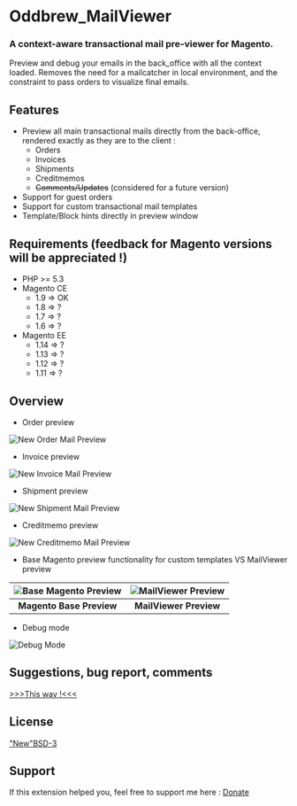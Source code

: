 # Oddbrew_MailViewer
### A context-aware transactional mail pre-viewer for Magento.
Preview and debug your emails in the back_office with all the context loaded. Removes the need for a mailcatcher in local environment, and the constraint to pass orders to visualize final emails.

## Features
* Preview all main transactional mails directly from the back-office, rendered exactly as they are to the client : 
    * Orders
    * Invoices
    * Shipments
    * Creditmemos
    * ~~Comments/Updates~~ (considered for a future version)
* Support for guest orders
* Support for custom transactional mail templates
* Template/Block hints directly in preview window

## Requirements (feedback for Magento versions will be appreciated !)
* PHP >= 5.3
* Magento CE
    * 1.9 => OK
    * 1.8 => ?
    * 1.7 => ?
    * 1.6 => ?
* Magento EE
    * 1.14 => ?
    * 1.13 => ?
    * 1.12 => ?
    * 1.11 => ?

## Overview

* Order preview

![New Order Mail Preview](https://github.com/OddBrew/Oddbrew_MailViewer/blob/master/doc/images/overview_order.PNG "New Order Mail Preview")

* Invoice preview

![New Invoice Mail Preview](https://github.com/OddBrew/Oddbrew_MailViewer/blob/master/doc/images/overview_invoice.PNG "New Invoice Mail Preview")

* Shipment preview

![New Shipment Mail Preview](https://github.com/OddBrew/Oddbrew_MailViewer/blob/master/doc/images/overview_shipment.PNG "New Shipment Mail Preview")

* Creditmemo preview

![New Creditmemo Mail Preview](https://github.com/OddBrew/Oddbrew_MailViewer/blob/master/doc/images/overview_creditmemo.PNG "New Creditmemo Mail Preview")

* Base Magento preview functionality for custom templates VS MailViewer preview

![Base Magento Preview](https://github.com/OddBrew/Oddbrew_MailViewer/blob/master/doc/images/magento_order_preview.PNG " Magento Preview") | ![MailViewer Preview](https://github.com/OddBrew/Oddbrew_MailViewer/blob/master/doc/images/mailviewer_order_preview.png "MailViewer Preview")
:-----------------------------------------------------------------------------------------------------------------------------------------:|:--------------------------------------------------------------------------------------------------------------------------------------------:
**Magento Base Preview** | **MailViewer Preview**

* Debug mode

![Debug Mode](https://github.com/OddBrew/Oddbrew_MailViewer/blob/master/doc/images/mailviewer_debug_mode.PNG "Debug Mode For MailViewer")

## Suggestions, bug report, comments

[>>>This way !<<<](https://github.com/OddBrew/Oddbrew_MailViewer/issues)

## License

["New"BSD-3](https://github.com/OddBrew/Oddbrew_MailViewer/blob/master/LICENSE)

## Support

If this extension helped you, feel free to support me here : [Donate](http://paypal.me/AlexandreFayette)

